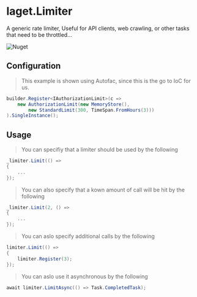 # laget.Limiter
A generic rate limiter, Useful for API clients, web crawling, or other tasks that need to be throttled...

![Nuget](https://img.shields.io/nuget/v/laget.Limiter)

## Configuration
> This example is shown using Autofac, since this is the go to IoC for us.
```c#
builder.Register<IAuthorizationLimit>(c =>
    new AuthorizationLimit(new MemoryStore(),
        new StandardLimit(300, TimeSpan.FromHours(3)))
).SingleInstance();
```

## Usage
> You can specifiy that a limiter should be used by the following
```c#
_limiter.Limit(() =>
{
    ...
});
```

> You can also specify that a kown amount of call will be hit by the following
```c#
_limiter.Limit(2, () =>
{
    ...
});
```

> You can aslo specify additional calls by the following
```c#
limiter.Limit(() =>
{
    limiter.Register(3);
});
```

> You can aslo use it asynchronous by the following
```c#
await limiter.LimitAsync(() => Task.CompletedTask);
```
